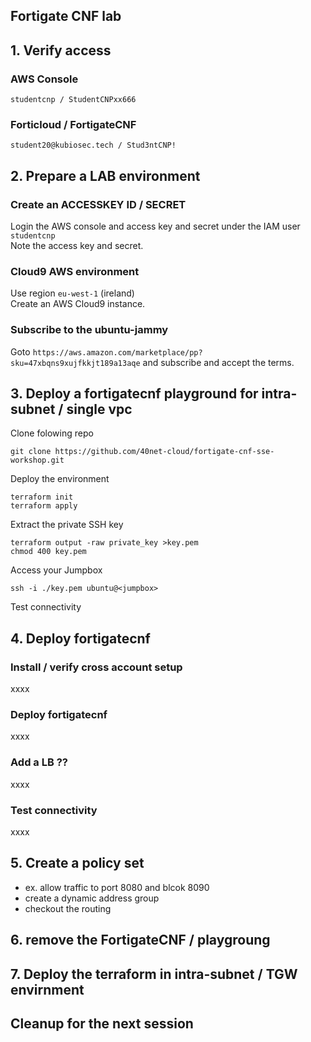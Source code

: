 ## Fortigate CNF lab

## 1. Verify access
### AWS Console
```
studentcnp / StudentCNPxx666
```
### Forticloud / FortigateCNF
```
student20@kubiosec.tech / Stud3ntCNP!
```

## 2. Prepare a LAB environment
### Create an ACCESSKEY ID / SECRET
Login the AWS console and access key and secret under the IAM user `studentcnp`<br>
Note the access key and secret.

### Cloud9 AWS environment
Use region `eu-west-1` (ireland) <br>
Create an AWS Cloud9 instance.

### Subscribe to the ubuntu-jammy
Goto `https://aws.amazon.com/marketplace/pp?sku=47xbqns9xujfkkjt189a13aqe` and subscribe and accept the terms.

## 3. Deploy a fortigatecnf playground for intra-subnet / single vpc
Clone folowing repo
```
git clone https://github.com/40net-cloud/fortigate-cnf-sse-workshop.git
```
Deploy the environment
```
terraform init
terraform apply
```
Extract the private SSH key
```
terraform output -raw private_key >key.pem
chmod 400 key.pem
```
Access your Jumpbox
```
ssh -i ./key.pem ubuntu@<jumpbox>
```
Test connectivity


## 4. Deploy fortigatecnf
### Install / verify cross account setup
xxxx
### Deploy fortigatecnf
xxxx
### Add a LB ??
xxxx
### Test connectivity
xxxx

## 5. Create a policy set
- ex. allow traffic to port 8080 and blcok 8090
- create a dynamic address group
- checkout the routing

## 6. remove the FortigateCNF  / playgroung

## 7. Deploy the terraform in intra-subnet / TGW envirnment

## Cleanup for the next session



